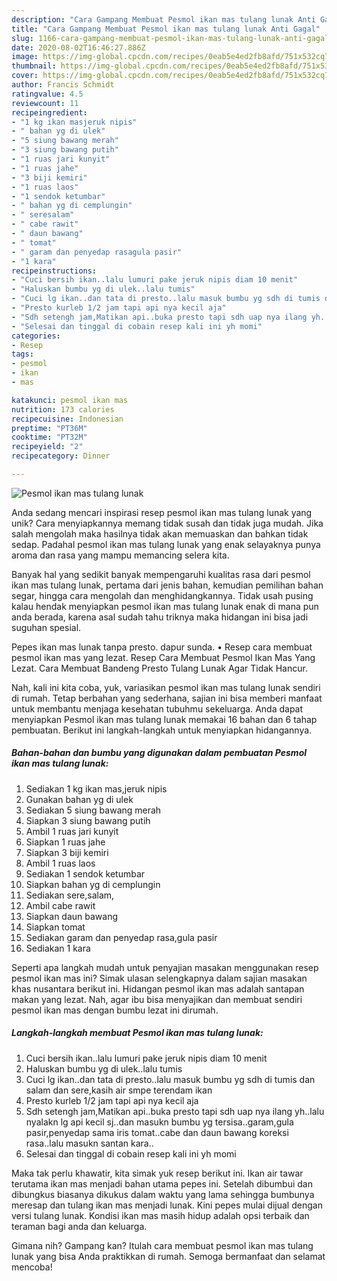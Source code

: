 ```yaml
---
description: "Cara Gampang Membuat Pesmol ikan mas tulang lunak Anti Gagal"
title: "Cara Gampang Membuat Pesmol ikan mas tulang lunak Anti Gagal"
slug: 1166-cara-gampang-membuat-pesmol-ikan-mas-tulang-lunak-anti-gagal
date: 2020-08-02T16:46:27.886Z
image: https://img-global.cpcdn.com/recipes/0eab5e4ed2fb8afd/751x532cq70/pesmol-ikan-mas-tulang-lunak-foto-resep-utama.jpg
thumbnail: https://img-global.cpcdn.com/recipes/0eab5e4ed2fb8afd/751x532cq70/pesmol-ikan-mas-tulang-lunak-foto-resep-utama.jpg
cover: https://img-global.cpcdn.com/recipes/0eab5e4ed2fb8afd/751x532cq70/pesmol-ikan-mas-tulang-lunak-foto-resep-utama.jpg
author: Francis Schmidt
ratingvalue: 4.5
reviewcount: 11
recipeingredient:
- "1 kg ikan masjeruk nipis"
- " bahan yg di ulek"
- "5 siung bawang merah"
- "3 siung bawang putih"
- "1 ruas jari kunyit"
- "1 ruas jahe"
- "3 biji kemiri"
- "1 ruas laos"
- "1 sendok ketumbar"
- " bahan yg di cemplungin"
- " seresalam"
- " cabe rawit"
- " daun bawang"
- " tomat"
- " garam dan penyedap rasagula pasir"
- "1 kara"
recipeinstructions:
- "Cuci bersih ikan..lalu lumuri pake jeruk nipis diam 10 menit"
- "Haluskan bumbu yg di ulek..lalu tumis"
- "Cuci lg ikan..dan tata di presto..lalu masuk bumbu yg sdh di tumis dan salam dan sere,kasih air smpe terendam ikan"
- "Presto kurleb 1/2 jam tapi api nya kecil aja"
- "Sdh setengh jam,Matikan api..buka presto tapi sdh uap nya ilang yh..lalu nyalakn lg api kecil sj..dan masukn bumbu yg tersisa..garam,gula pasir,penyedap sama iris tomat..cabe dan daun bawang koreksi rasa..lalu masukn santan kara.."
- "Selesai dan tinggal di cobain resep kali ini yh momi"
categories:
- Resep
tags:
- pesmol
- ikan
- mas

katakunci: pesmol ikan mas 
nutrition: 173 calories
recipecuisine: Indonesian
preptime: "PT36M"
cooktime: "PT32M"
recipeyield: "2"
recipecategory: Dinner

---
```



![Pesmol ikan mas tulang lunak](https://img-global.cpcdn.com/recipes/0eab5e4ed2fb8afd/751x532cq70/pesmol-ikan-mas-tulang-lunak-foto-resep-utama.jpg)

Anda sedang mencari inspirasi resep pesmol ikan mas tulang lunak yang unik? Cara menyiapkannya memang tidak susah dan tidak juga mudah. Jika salah mengolah maka hasilnya tidak akan memuaskan dan bahkan tidak sedap. Padahal pesmol ikan mas tulang lunak yang enak selayaknya punya aroma dan rasa yang mampu memancing selera kita.

Banyak hal yang sedikit banyak mempengaruhi kualitas rasa dari pesmol ikan mas tulang lunak, pertama dari jenis bahan, kemudian pemilihan bahan segar, hingga cara mengolah dan menghidangkannya. Tidak usah pusing kalau hendak menyiapkan pesmol ikan mas tulang lunak enak di mana pun anda berada, karena asal sudah tahu triknya maka hidangan ini bisa jadi suguhan spesial.

Pepes ikan mas lunak tanpa presto. dapur sunda. • Resep cara membuat pesmol ikan mas yang lezat. Resep Cara Membuat Pesmol Ikan Mas Yang Lezat. Cara Membuat Bandeng Presto Tulang Lunak Agar Tidak Hancur.


Nah, kali ini kita coba, yuk, variasikan pesmol ikan mas tulang lunak sendiri di rumah. Tetap berbahan yang sederhana, sajian ini bisa memberi manfaat untuk membantu menjaga kesehatan tubuhmu sekeluarga. Anda dapat menyiapkan Pesmol ikan mas tulang lunak memakai 16 bahan dan 6 tahap pembuatan. Berikut ini langkah-langkah untuk menyiapkan hidangannya.

<!--inarticleads1-->

##### Bahan-bahan dan bumbu yang digunakan dalam pembuatan Pesmol ikan mas tulang lunak:

1. Sediakan 1 kg ikan mas,jeruk nipis
1. Gunakan  bahan yg di ulek
1. Sediakan 5 siung bawang merah
1. Siapkan 3 siung bawang putih
1. Ambil 1 ruas jari kunyit
1. Siapkan 1 ruas jahe
1. Siapkan 3 biji kemiri
1. Ambil 1 ruas laos
1. Sediakan 1 sendok ketumbar
1. Siapkan  bahan yg di cemplungin
1. Sediakan  sere,salam,
1. Ambil  cabe rawit
1. Siapkan  daun bawang
1. Siapkan  tomat
1. Sediakan  garam dan penyedap rasa,gula pasir
1. Sediakan 1 kara


Seperti apa langkah mudah untuk penyajian masakan menggunakan resep pesmol ikan mas ini? Simak ulasan selengkapnya dalam sajian masakan khas nusantara berikut ini. Hidangan pesmol ikan mas adalah santapan makan yang lezat. Nah, agar ibu bisa menyajikan dan membuat sendiri pesmol ikan mas dengan bumbu lezat ini dirumah. 

<!--inarticleads2-->

##### Langkah-langkah membuat Pesmol ikan mas tulang lunak:

1. Cuci bersih ikan..lalu lumuri pake jeruk nipis diam 10 menit
1. Haluskan bumbu yg di ulek..lalu tumis
1. Cuci lg ikan..dan tata di presto..lalu masuk bumbu yg sdh di tumis dan salam dan sere,kasih air smpe terendam ikan
1. Presto kurleb 1/2 jam tapi api nya kecil aja
1. Sdh setengh jam,Matikan api..buka presto tapi sdh uap nya ilang yh..lalu nyalakn lg api kecil sj..dan masukn bumbu yg tersisa..garam,gula pasir,penyedap sama iris tomat..cabe dan daun bawang koreksi rasa..lalu masukn santan kara..
1. Selesai dan tinggal di cobain resep kali ini yh momi


Maka tak perlu khawatir, kita simak yuk resep berikut ini. Ikan air tawar terutama ikan mas menjadi bahan utama pepes ini. Setelah dibumbui dan dibungkus biasanya dikukus dalam waktu yang lama sehingga bumbunya meresap dan tulang ikan mas menjadi lunak. Kini pepes mulai dijual dengan versi tulang lunak. Kondisi ikan mas masih hidup adalah opsi terbaik dan teraman bagi anda dan keluarga. 

Gimana nih? Gampang kan? Itulah cara membuat pesmol ikan mas tulang lunak yang bisa Anda praktikkan di rumah. Semoga bermanfaat dan selamat mencoba!
